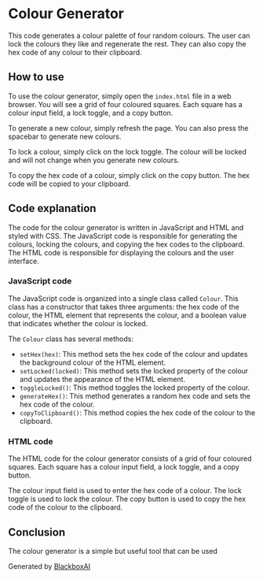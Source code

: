  # Colour Generator

This code generates a colour palette of four random colours. The user can lock the colours they like and regenerate the rest. They can also copy the hex code of any colour to their clipboard.

## How to use

To use the colour generator, simply open the `index.html` file in a web browser. You will see a grid of four coloured squares. Each square has a colour input field, a lock toggle, and a copy button.

To generate a new colour, simply refresh the page. You can also press the spacebar to generate new colours.

To lock a colour, simply click on the lock toggle. The colour will be locked and will not change when you generate new colours.

To copy the hex code of a colour, simply click on the copy button. The hex code will be copied to your clipboard.

## Code explanation

The code for the colour generator is written in JavaScript and HTML and styled with CSS. The JavaScript code is responsible for generating the colours, locking the colours, and copying the hex codes to the clipboard. The HTML code is responsible for displaying the colours and the user interface.

### JavaScript code

The JavaScript code is organized into a single class called `Colour`. This class has a constructor that takes three arguments: the hex code of the colour, the HTML element that represents the colour, and a boolean value that indicates whether the colour is locked.

The `Colour` class has several methods:

* `setHex(hex)`: This method sets the hex code of the colour and updates the background colour of the HTML element.
* `setLocked(locked)`: This method sets the locked property of the colour and updates the appearance of the HTML element.
* `toggleLocked()`: This method toggles the locked property of the colour.
* `generateHex()`: This method generates a random hex code and sets the hex code of the colour.
* `copyToClipboard()`: This method copies the hex code of the colour to the clipboard.

### HTML code

The HTML code for the colour generator consists of a grid of four coloured squares. Each square has a colour input field, a lock toggle, and a copy button.

The colour input field is used to enter the hex code of a colour. The lock toggle is used to lock the colour. The copy button is used to copy the hex code of the colour to the clipboard.

## Conclusion

The colour generator is a simple but useful tool that can be used

Generated by [BlackboxAI](https://www.blackbox.ai)
